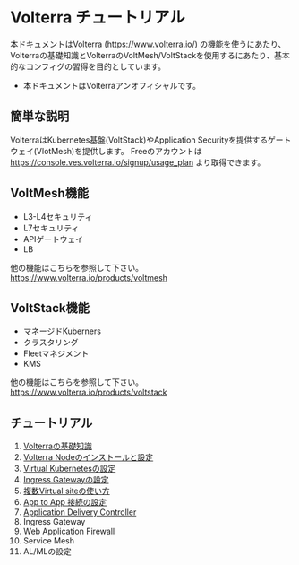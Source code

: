 # Volterra チュートリアル

本ドキュメントはVolterra (<https://www.volterra.io/>) の機能を使うにあたり、Volterraの基礎知識とVolterraのVoltMesh/VoltStackを使用するにあたり、基本的なコンフィグの習得を目的としています。

* 本ドキュメントはVolterraアンオフィシャルです。

## 簡単な説明

VolterraはKubernetes基盤(VoltStack)やApplication Securityを提供するゲートウェイ(VlotMesh)を提供します。
Freeのアカウントは <https://console.ves.volterra.io/signup/usage_plan> より取得できます。

## VoltMesh機能

* L3-L4セキュリティ
* L7セキュリティ
* APIゲートウェイ
* LB

他の機能はこちらを参照して下さい。<https://www.volterra.io/products/voltmesh>

## VoltStack機能

* マネージドKuberners
* クラスタリング
* Fleetマネジメント
* KMS

他の機能はこちらを参照して下さい。<https://www.volterra.io/products/voltstack>

## チュートリアル

1. [Volterraの基礎知識](./docs/1_volterra-tutorial.md)
2. [Volterra Nodeのインストールと設定](./docs/2_volterra-install.md)
3. [Virtual Kubernetesの設定](./docs/3_virtual_kubernetes.md)
4. [Ingress Gatewayの設定](./docs/4_ingress_gateway.md)
5. [複数Virtual siteの使い方](./docs/5_multiple_vsite.md)
6. [App to App 接続の設定](./docs/6_app_app.md)
7. [Application Delivery Controller](./docs/7_app_delivery_controller.md)
8. Ingress Gateway
9. Web Application Firewall
10. Service Mesh
11. AL/MLの設定

